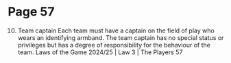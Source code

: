 # Page 57

10. Team captain
Each team must have a captain on the field of play who wears an identifying
armband. The team captain has no special status or privileges but has a degree
of responsibility for the behaviour of the team.
Laws of the Game 2024/25 | Law 3 | The Players 57
